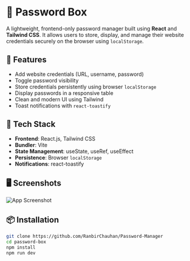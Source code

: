 # 🔐 Password Box

A lightweight, frontend-only password manager built using **React** and **Tailwind CSS**. It allows users to store, display, and manage their website credentials securely on the browser using `localStorage`.

## 🚀 Features

- Add website credentials (URL, username, password)
- Toggle password visibility
- Store credentials persistently using browser `localStorage`
- Display passwords in a responsive table
- Clean and modern UI using Tailwind
- Toast notifications with `react-toastify`

## 🧪 Tech Stack

- **Frontend**: React.js, Tailwind CSS
- **Bundler**: Vite
- **State Management**: useState, useRef, useEffect
- **Persistence**: Browser `localStorage`
- **Notifications**: react-toastify

## 🖥️ Screenshots

![App Screenshot](./src/assets/password-box.png)

## 📦 Installation

```bash
git clone https://github.com/RanbirChauhan/Password-Manager
cd password-box
npm install
npm run dev
